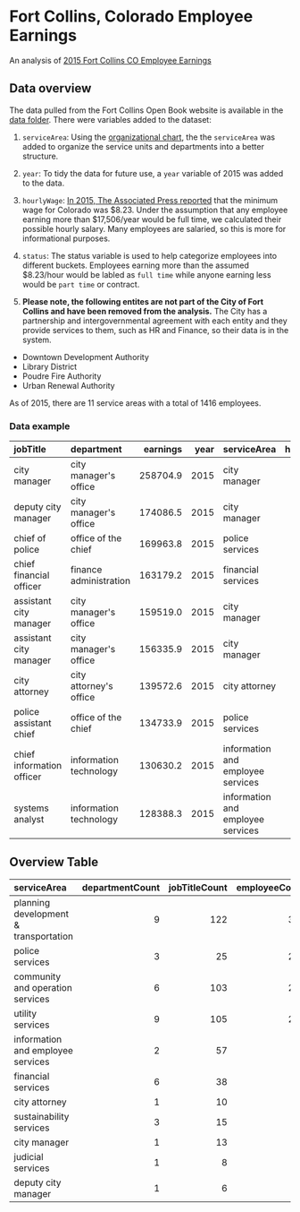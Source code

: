 Fort Collins, Colorado Employee Earnings
================

An analysis of [2015 Fort Collins CO Employee Earnings](http://www.fcgov.com/openbook/?action=browse-salaries)

Data overview
-------------

The data pulled from the Fort Collins Open Book website is available in the [data folder](data/raw). There were variables added to the dataset:

1.  `serviceArea`: Using the [organizational chart](assets/fortCollinsOrganization.pdf), the the `serviceArea` was added to organize the service units and departments into a better structure.
2.  `year`: To tidy the data for future use, a `year` variable of 2015 was added to the data.
3.  `hourlyWage`: [In 2015, The Associated Press reported](http://denver.cbslocal.com/2015/01/01/colorado-minimum-wage-rises-to-8-23-in-2015/) that the minimum wage for Colorado was $8.23. Under the assumption that any employee earning more than $17,506/year would be full time, we calculated their possible hourly salary. Many employees are salaried, so this is more for informational purposes.
4.  `status`: The status variable is used to help categorize employees into different buckets. Employees earning more than the assumed $8.23/hour would be labled as `full time` while anyone earning less would be `part time` or contract.

5.  **Please note, the following entites are not part of the City of Fort Collins and have been removed from the analysis.** The City has a partnership and intergovernmental agreement with each entity and they provide services to them, such as HR and Finance, so their data is in the system.

-   Downtown Development Authority
-   Library District
-   Poudre Fire Authority
-   Urban Renewal Authority

As of 2015, there are 11 service areas with a total of 1416 employees.

### Data example

| jobTitle                  | department             |  earnings|  year| serviceArea                       |  hourlyWage| status    |
|:--------------------------|:-----------------------|---------:|-----:|:----------------------------------|-----------:|:----------|
| city manager              | city manager's office  |  258704.9|  2015| city manager                      |      124.38| full time |
| deputy city manager       | city manager's office  |  174086.5|  2015| city manager                      |       83.70| full time |
| chief of police           | office of the chief    |  169963.8|  2015| police services                   |       81.71| full time |
| chief financial officer   | finance administration |  163179.2|  2015| financial services                |       78.45| full time |
| assistant city manager    | city manager's office  |  159519.0|  2015| city manager                      |       76.69| full time |
| assistant city manager    | city manager's office  |  156335.9|  2015| city manager                      |       75.16| full time |
| city attorney             | city attorney's office |  139572.6|  2015| city attorney                     |       67.10| full time |
| police assistant chief    | office of the chief    |  134733.9|  2015| police services                   |       64.78| full time |
| chief information officer | information technology |  130630.2|  2015| information and employee services |       62.80| full time |
| systems analyst           | information technology |  128388.3|  2015| information and employee services |       61.73| full time |

Overview Table
--------------

| serviceArea                           |  departmentCount|  jobTitleCount|  employeeCount|  medianSalary|
|:--------------------------------------|----------------:|--------------:|--------------:|-------------:|
| planning development & transportation |                9|            122|            391|      37477.48|
| police services                       |                3|             25|            286|      80195.07|
| community and operation services      |                6|            103|            255|      47498.33|
| utility services                      |                9|            105|            244|      54644.11|
| information and employee services     |                2|             57|             98|      65725.87|
| financial services                    |                6|             38|             55|      36946.86|
| city attorney                         |                1|             10|             24|      57571.79|
| sustainability services               |                3|             15|             23|      42539.25|
| city manager                          |                1|             13|             20|      48765.03|
| judicial services                     |                1|              8|             14|      20111.85|
| deputy city manager                   |                1|              6|              6|      57108.05|
